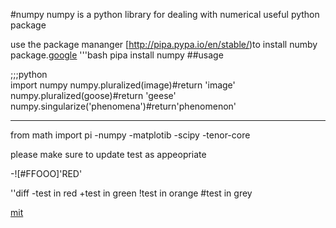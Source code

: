 #numpy
numpy is a python library for dealing with numerical useful python package

use the package mananger [http://pipa.pypa.io/en/stable/)to install numby package.[google](google.com)
'''bash
pipa install numpy
 ##usage

;;;python	
import numpy 
numpy.pluralized(image)#return 'image'
numpy.pluralized(goose)#return 'geese'
numpy.singularize('phenomena')#return'phenomenon'

---
from math import pi
-numpy
-matplotib
-scipy
-tenor-core

please make sure to update test as appeopriate

-![#FFOOO]'RED'

''diff
-test in red
+test in green
!test in orange
#test in grey


[mit](https://choosealicence.com/licence/mit/)

